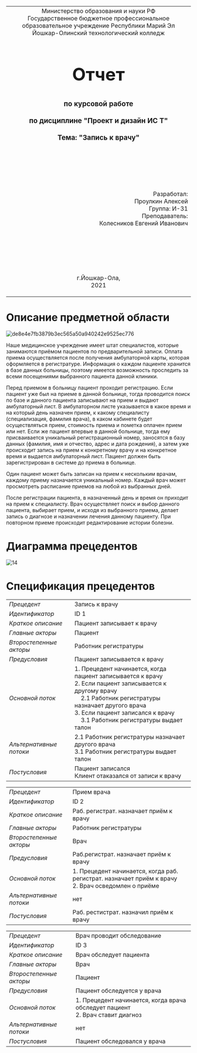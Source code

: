<table style="width: 100%;">
  <tr>
    <td style="text-align: center; border: none;">
    Министерство образования и науки РФ<br>
Государственное бюджетное профессиональное образовательное учреждение Республики Марий Эл<br>
Йошкар-Олинский технологический колледж
</td>
  </tr>
  <tr>
    <td style="text-align: center; border: none; height: 15em;">
    <h2 style="font-size:3em;">Отчет</h2>
      <h3>по курсовой работе<br><br> по дисциплине "Проект и дизайн ИС Т"<br><br> Тема:<b> "Запись к врачу"<b> </h3></td>
  </tr>
  <tr>
    <br><br><td style="text-align: right; border: none; height: 20em;">
      Разработал:<br/>
      Проулкин Алексей<br>
      Группа: И-31<br>
      Преподаватель:<br>
      Колесников Евгений Иванович
    </td>
  </tr>
  <tr>
    <td style="text-align: center; border: none; height: 5em;">
    г.Йошкар-Ола,<br> 2021</td>
  </tr>
</table>

<div style="page-break-after: always;"></div>

# Описание предметной области
![de8e4e7fb3879b3ec565a50a940242e9525ec776](https://user-images.githubusercontent.com/78725341/132938991-9439408e-3084-4f51-b088-0ddef2981714.jpg)

  Наше медицинское учреждение имеет штат специалистов, которые занимаются приёмом пациентов по предварительной записи. Оплата приема осуществляется после получения амбулаторной карты, которая оформляется в регистратуре. Информация о каждом пациенте хранится в базе данных больницы, поэтому имеется возможность проследить за всеми посещениями выбранного пациента данной клиники. 

Перед приемом в больницу пациент проходит регистрацию. Если пациент уже был на приеме в данной больнице, тогда проводится поиск по базе и данного пациента записывают на прием и выдают амбулаторный лист. В амбулаторном листе указывается в какое время и на который день назначен прием, к какому специалисту (специализация, фамилия врача), в каком кабинете будет осуществляться прием, стоимость приема и пометка оплачен прием или нет. Если же пациент впервые в данной больнице, тогда ему присваивается уникальный регистрационный номер, заносятся в базу данных (фамилия, имя и отчество, адрес и дата рождения), а затем уже происходит запись на прием к конкретному врачу и на конкретное время и выдается амбулаторный лист. Пациент должен быть зарегистрирован в системе до приема в больнице.

Один пациент может быть записан на прием к нескольким врачам, каждому приему назначается уникальный номер. Каждый врач может просмотреть расписание приемов на любой из выбранных дней.

После регистрации пациента, в назначенный день и время он приходит на прием к специалисту. Врач осуществляет поиск и выбор данного пациента, выбирает прием, и исходя из выбранного приема, делает запись о диагнозе и назначении лечения данному пациенту. При повторном приеме происходит редактирование истории болезни.
   
# Диаграмма прецедентов 
  
  ![14](https://user-images.githubusercontent.com/78725341/133046980-e2f66200-07aa-46ef-848c-885ca745bedd.jpg)
  
   
  
  # Спецификация прецедентов
  
  
  |                        |              |                      
|------------------------|------------  |
|*Прецедент*             | Запись к врачу |
|*Идентификатор*         | ID 1         |
|*Краткое описание*      | Пациент записывает к врачу|
|*Главные акторы*        | Пациент|
|*Второстепенные акторы* | Работник регистратуры |
|*Предусловия*           | Пациент записывается к врачу |
|*Основной поток*        | 1. Прецедент начинается, когда пациент записывается к врачу<br/> 2. Если пациент записывается к другому врачу <br/>&nbsp;&nbsp;&nbsp;&nbsp;2.1 Работник регистратуры назначает другого врача <br/>3. Если пациент записался к врачу<br/>&nbsp;&nbsp;&nbsp;&nbsp;3.1 Работник регистратуры выдает талон |
|*Альтернативные потоки* | 2.1 Работник регистратуры назначает другого врача <br/>3.1 Работник регистратуры выдает талон |
|*Постусловия*           | Пациент записался<br/>Клиент отаказался от записи к врачу |

   |                        |              |                      
|------------------------|------------  |
|*Прецедент*             | Прием врача |
|*Идентификатор*         | ID 2        |
|*Краткое описание*      | Раб. регистрат. назначает приём к врачу |
|*Главные акторы*        | Работник регистратуры |
|*Второстепенные акторы* | Врач |
|*Предусловия*           | Раб.регистрат. назначает приём к врачу  |
|*Основной поток*        | 1. Прецедент начинается, когда раб. регистрат. назначает приём к врачу <br/> 2. Врач осведомлен о приёме |
|*Альтернативные потоки* | нет |
|*Постусловия*           | Раб. рестистрат. назначил приём к врачу |
  
   |                        |              |  
|------------------------|------------  |
|*Прецедент*             | Врач проводит обследование |
|*Идентификатор*         | ID 3       |
|*Краткое описание*      | Врач обследует пациента |
|*Главные акторы*        | Врач |
|*Второстепенные акторы* | Пациент |
|*Предусловия*           | Пациент обследуется у врача  |
|*Основной поток*        | 1. Прецедент начинается, когда врача обследует пациент <br/> 2. Врач ставит диагноз |
|*Альтернативные потоки* | нет |
|*Постусловия*           | Пациент обследовался у врача |
